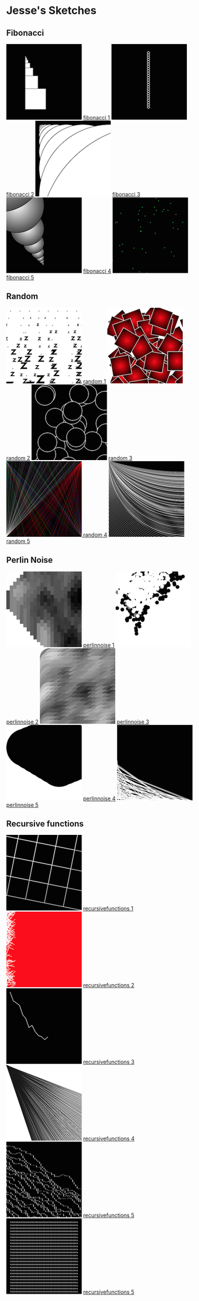 # Jesse's Sketches

##  Fibonacci

![](Jesse/fibonacci/fib1.png)
[fibonacci 1](Jesse/fibonacci/fib1.pv)
![](Jesse/fibonacci/fib2.png)
[fibonacci 2](Jesse/fibonacci/fib2.pv)
![](Jesse/fibonacci/fib3.png)
[fibonacci 3](Jesse/fibonacci/fib3.pv)
![](Jesse/fibonacci/fib4.png)
[fibonacci 4](Jesse/fibonacci/fib4.pv)
![](Jesse/fibonacci/fib5.png)
[fibonacci 5](Jesse/fibonacci/fib5.pv)



##  Random

![](Jesse/random/random1.png)
[random 1](Jesse/random/random1.pv)
![](Jesse/random/random2.png)
[random 2](Jesse/random/random2.pv)
![](Jesse/random/random3.png)
[random 3](Jesse/random/random3.pv)
![](Jesse/random/random4.png)[
random 4](Jesse/random/random4.pv)
![](Jesse/random/random5.png)
[random 5](Jesse/random/random5.pv)


##  Perlin Noise


![](Jesse/perlinnoise/perlinnoise1.png)
[perlinnoise 1](Jesse/perlinnoise/perlinnoise1.pv)
![](Jesse/perlinnoise/perlinnoise2.png)
[perlinnoise 2](Jesse/perlinnoise/perlinnoise2.pv)
![](Jesse/perlinnoise/perlinnoise3.png)
[perlinnoise 3](Jesse/perlinnoise/perlinnoise3.pv)
![](Jesse/perlinnoise/perlinnoise4.png)
[perlinnoise 4](Jesse/perlinnoise/perlinnoise4.pv)
![](Jesse/perlinnoise/perlinnoise5.png)
[perlinnoise 5](Jesse/perlinnoise/perlinnoise5.pv)



##  Recursive functions
                        
![](Jesse/recursivefunctions/function1.png)
[recursivefunctions 1](Jesse/recursivefunctions/function1.pv)
![](Jesse/recursivefunctions/function2.png)
[recursivefunctions 2](Jesse/recursivefunctions/function2.pv)
![](Jesse/recursivefunctions/function3.png)
[recursivefunctions 3](Jesse/recursivefunctions/function3.pv)
![](Jesse/recursivefunctions/function4.png)
[recursivefunctions 4](Jesse/recursivefunctions/function4.pv)
![](Jesse/recursivefunctions/function5.png)
[recursivefunctions 5](Jesse/recursivefunctions/function5.pv)
![](Jesse/recursivefunctions/function6.png)
[recursivefunctions 5](Jesse/recursivefunctions/function6.pv)